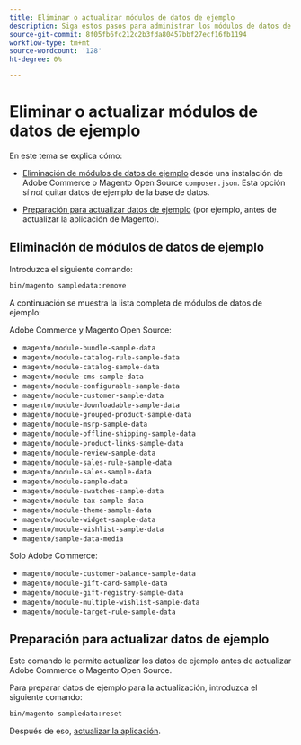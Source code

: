 ```yaml
---
title: Eliminar o actualizar módulos de datos de ejemplo
description: Siga estos pasos para administrar los módulos de datos de ejemplo de Adobe Commerce y Magento Open Source.
source-git-commit: 8f05fb6fc212c2b3fda80457bbf27ecf16fb1194
workflow-type: tm+mt
source-wordcount: '128'
ht-degree: 0%

---
```



# Eliminar o actualizar módulos de datos de ejemplo

En este tema se explica cómo:

* [Eliminación de módulos de datos de ejemplo](#remove-sample-data-modules) desde una instalación de Adobe Commerce o Magento Open Source `composer.json`. Esta opción sí *not* quitar datos de ejemplo de la base de datos.

* [Preparación para actualizar datos de ejemplo](#prepare-to-update-sample-data) (por ejemplo, antes de actualizar la aplicación de Magento).

## Eliminación de módulos de datos de ejemplo

Introduzca el siguiente comando:

```bash
bin/magento sampledata:remove
```

A continuación se muestra la lista completa de módulos de datos de ejemplo:

Adobe Commerce y Magento Open Source:

* `magento/module-bundle-sample-data`
* `magento/module-catalog-rule-sample-data`
* `magento/module-catalog-sample-data`
* `magento/module-cms-sample-data`
* `magento/module-configurable-sample-data`
* `magento/module-customer-sample-data`
* `magento/module-downloadable-sample-data`
* `magento/module-grouped-product-sample-data`
* `magento/module-msrp-sample-data`
* `magento/module-offline-shipping-sample-data`
* `magento/module-product-links-sample-data`
* `magento/module-review-sample-data`
* `magento/module-sales-rule-sample-data`
* `magento/module-sales-sample-data`
* `magento/module-sample-data`
* `magento/module-swatches-sample-data`
* `magento/module-tax-sample-data`
* `magento/module-theme-sample-data`
* `magento/module-widget-sample-data`
* `magento/module-wishlist-sample-data`
* `magento/sample-data-media`

Solo Adobe Commerce:

* `magento/module-customer-balance-sample-data`
* `magento/module-gift-card-sample-data`
* `magento/module-gift-registry-sample-data`
* `magento/module-multiple-wishlist-sample-data`
* `magento/module-target-rule-sample-data`

## Preparación para actualizar datos de ejemplo

Este comando le permite actualizar los datos de ejemplo antes de actualizar Adobe Commerce o Magento Open Source.

Para preparar datos de ejemplo para la actualización, introduzca el siguiente comando:

```bash
bin/magento sampledata:reset
```

Después de eso, [actualizar la aplicación](../tutorials/uninstall.md#update-the-application).
